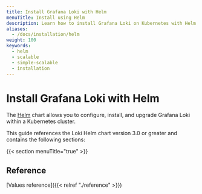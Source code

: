 ```yaml
---
title: Install Grafana Loki with Helm
menuTitle: Install using Helm
description: Learn how to install Grafana Loki on Kubernetes with Helm.
aliases:
  - /docs/installation/helm
weight: 100
keywords:
  - helm 
  - scalable
  - simple-scalable
  - installation
---
```


# Install Grafana Loki with Helm

The [Helm](https://helm.sh/) chart allows you to configure, install, and upgrade Grafana Loki within a Kubernetes cluster.

This guide references the Loki Helm chart version 3.0 or greater and contains the following sections:

{{< section menuTitle="true" >}}

## Reference

[Values reference]({{< relref "./reference" >}})
